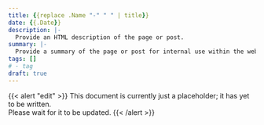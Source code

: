 ```yaml
---
title: {{replace .Name "-" " " | title}}
date: {{.Date}}
description: |-
  Provide an HTML description of the page or post.
summary: |-
  Provide a summary of the page or post for internal use within the website.
tags: []
# - tag
draft: true
---
```


{{< alert "edit" >}} This document is currently just a placeholder; it has yet
to be written.<br />Please wait for it to be updated. {{< /alert >}}
